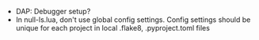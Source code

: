 - DAP: Debugger setup?
- In null-ls.lua, don't use global config settings. Config settings
  should be unique for each project in local .flake8, .pyproject.toml files
